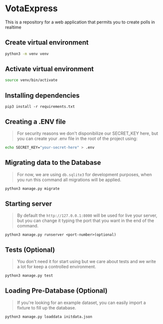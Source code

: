 # VotaExpress

This is a repository for a web application that permits you to create polls in realtime

## Create virtual environment

```bash
python3 -m venv venv
```

## Activate virtual environment
 
```bash
source venv/bin/activate
```

## Installing dependencies

```pip
pip3 install -r requirements.txt
```

## Creating a .ENV file

> For security reasons we don't disponibilize our SECRET_KEY here, but you can create your .env file in the root of the project using:

```bash
echo SECRET_KEY="your-secret-here" > .env
```

## Migrating data to the Database

> For now, we are using `db.sqlite3` for development purposes, when you run this command all migrations will be applied.

```bash
python3 manage.py migrate
```

## Starting server

> By default the `http://127.0.0.1:8000` will be used for live your server, but you can change it typing the port that you want in the end of the command.

```pip
python3 manage.py runserver <port-number>(optional)
```

## Tests (Optional)

> You don't need it for start using but we care about tests and we write a lot for keep a controlled environment.

```bash
python3 manage.py test
```

## Loading Pre-Database (Optional)

> If you're looking for an example dataset, you can easily import a fixture to fill up the database.

```bash
python3 manage.py loaddata initdata.json
```
